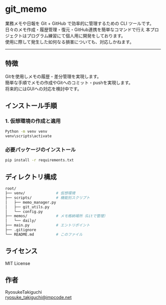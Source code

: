 # git_memo


業務メモや日報を Git + GitHub で効率的に管理するための CLI ツールです。  
日々のメモ作成・履歴管理・復元・GitHub連携を簡単なコマンドで行え 
本プロジェクトはプログラム練習にて個人用に開発をしております。  
使用に際して発生した如何なる損害についても、対応しかねます。  

---

## 特徴  

Gitを使用しメモの履歴・差分管理を実現します。  
簡単な手順でメモの作成やGitへのコミット・pushを実現します。  
将来的にはGUIへの対応を検討中です。  

## インストール手順  

### 1. 仮想環境の作成と適用  

```bash
Python -m venv venv
venv\scripts\activate
```

### 必要パッケージのインストール  

```bash
pip install -r requirements.txt
```

## ディレクトリ構成  

```bash
root/
├── venv/              # 仮想環境
├── scripts/           # 機能別スクリプト
│   ├── memo_manager.py
│   ├── git_utils.py
│   └── config.py
├── memos/             # メモ格納場所（Gitで管理）
│   └── daily/
├── main.py            # エントリポイント
├── .gitignore
└── README.md          # このファイル
```

## ライセンス
MIT License  

## 作者  
RyosukeTakiguchi  
ryosuke_takiguchi@impcode.net  